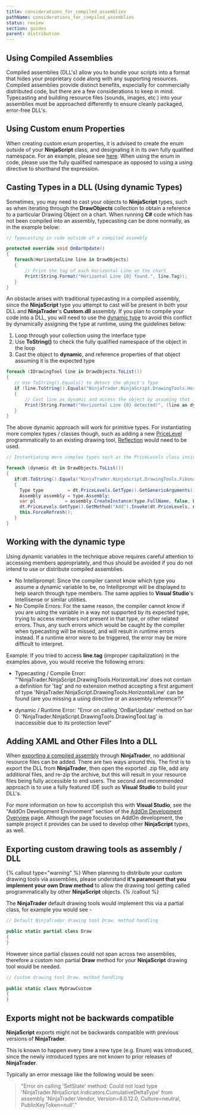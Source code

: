 ```yaml
---
title: considerations_for_compiled_assemblies
pathName: considerations_for_compiled_assemblies
status: review
section: guides
parent: distribution
---
```


## Using Compiled Assemblies

Compiled assemblies (DLL's) allow you to bundle your scripts into a format that hides your proprietary code along with any supporting resources. Compiled assemblies provide distinct benefits, especially for commercially distributed code, but there are a few considerations to keep in mind. Typecasting and building resource files (sounds, images, etc.) into your assemblies must be approached differently to ensure cleanly packaged, error-free DLL's.

## Using Custom enum Properties

When creating custom enum properties, it is advised to create the enum outside of your **NinjaScript** class, and designating it in its own fully qualified namespace. For an example, please see [here](creating_a_user_defined_parame). When using the enum in code, please use the fully qualified namespace as opposed to using a using directive to shorthand the expression.

## Casting Types in a DLL (Using dynamic Types)

Sometimes, you may need to cast your objects to **NinjaScript** types, such as when iterating through the **DrawObjects** collection to obtain a reference to a particular Drawing Object on a chart. When running **C#** code which has not been compiled into an assembly, typecasting can be done normally, as in the example below:

```csharp
// Typecasting in code outside of a compiled assembly

protected override void OnBarUpdate()
{
   foreach(HorizontalLine line in DrawObjects)
   {
       // Print the tag of each Horizontal Line on the chart
       Print(String.Format("Horizontal Line {0} found.", line.Tag));
   }
}
```

An obstacle arises with traditional typecasting in a compiled assembly, since the **NinjaScript** type you attempt to cast will be present in both your DLL and **NinjaTrader**'s **Custom.dll** assembly. If you plan to compile your code into a DLL, you will need to use the [dynamic type](https://msdn.microsoft.com/en-us/library/dd264741.aspx) to avoid this conflict by dynamically assigning the type at runtime, using the guidelines below:

1. Loop through your collection using the interface type
2. Use **ToString()** to check the fully qualified namespace of the object in the loop
3. Cast the object to **dynamic**, and reference properties of that object assuming it is the expected type

```csharp
foreach (IDrawingTool line in DrawObjects.ToList())
{
   // Use ToString().Equals() to detect the object's Type
   if (line.ToString().Equals("NinjaTrader.NinjaScript.DrawingTools.HorizontalLine"))
   {
       // Cast line as dynamic and access the object by assuming that it is the Type we expect
       Print(String.Format("Horizontal Line {0} detected!", (line as dynamic).Tag));
   }
}
```

The above dynamic approach will work for primitive types. For instantiating more complex types / classes though, such as adding a new [PriceLevel](pricelevels) programmatically to an existing drawing tool, [Reflection](https://docs.microsoft.com/en-us/dotnet/csharp/programming-guide/concepts/reflection) would need to be used.

```csharp
// Instantiating more complex types such as the PriceLevels class inside of a compiled assembly

foreach (dynamic dt in DrawObjects.ToList())
{
   if(dt.ToString().Equals("NinjaTrader.NinjaScript.DrawingTools.FibonacciRetracements"))
   {
     Type type         = dt.PriceLevels.GetType().GetGenericArguments()[0];
     Assembly assembly = type.Assembly;
     var pl           = assembly.CreateInstance(type.FullName, false, BindingFlags.CreateInstance, null, new object[] { 55.5, Brushes.Red, 2 }, new System.Globalization.CultureInfo("en-US"), new object[] {});
     dt.PriceLevels.GetType().GetMethod("Add").Invoke(dt.PriceLevels, new object[] { pl });
     this.ForceRefresh();
   }
}
```

## Working with the dynamic type

Using dynamic variables in the technique above requires careful attention to accessing members appropriately, and thus should be avoided if you do not intend to use or distribute compiled assemblies.

* No Intelliprompt: Since the compiler cannot know which type you assume a dynamic variable to be, no Intelliprompt will be displayed to help search through type members. The same applies to **Visual Studio**'s Intellisense or similar utilities.
* No Compile Errors: For the same reason, the compiler cannot know if you are using the variable in a way not supported by its expected type, trying to access members not present in that type, or other related errors. Thus, any such errors which would be caught by the compiler when typecasting will be missed, and will result in runtime errors instead. If a runtime error were to be triggered, the error may be more difficult to interpret.

Example: If you tried to access **line.tag** (improper capitalization) in the examples above, you would receive the following errors:

* Typecasting / Compile Error: "'NinjaTrader.NinjaScript.DrawingTools.HorizontalLine' does not contain a definition for 'tag' and no extension method accepting a first argument of type 'NinjaTrader.NinjaScript.DrawingTools.HorizontalLine' can be found (are you missing a using directive or an assembly reference?)"

* dynamic / Runtime Error: "Error on calling 'OnBarUpdate' method on bar 0: 'NinjaTrader.NinjaScript.DrawingTools.DrawingTool.tag' is inaccessible due to its protection level"

## Adding XAML and Other Files Into a DLL

When [exporting a compiled assembly](export) through **NinjaTrader**, no additional resource files can be added. There are two ways around this. The first is to export the DLL from **NinjaTrader**, then open the exported .zip file, add any additional files, and re-zip the archive, but this will result in your resource files being fully accessible to end users. The second and recommended approach is to use a fully featured IDE such as **Visual Studio** to build your DLL's.

For more information on how to accomplish this with **Visual Studio**, see the "AddOn Development Environment" section of the [AddOn Development Overview](addon_development_overview) page. Although the page focuses on AddOn development, the sample project it provides can be used to develop other **NinjaScript** types, as well.

## Exporting custom drawing tools as assembly / DLL

{% callout type="warning" %}
When planning to distribute your custom drawing tools via assemblies, please understand **it's paramount that you implement your own **Draw** method** to allow the drawing tool getting called programmatically by other **NinjaScript** objects.
{% /callout %}

The **NinjaTrader** default drawing tools would implement this via a partial class, for example you would see -

```csharp
// Default NinjaTrader drawing tool Draw. method handling

public static partial class Draw
{
}

```

However since partial classes could not span across two assemblies, therefore a custom non partial **Draw** method for your **NinjaScript** drawing tool would be needed.

```csharp
// Custom drawing tool Draw. method handling
   
public static class MyDrawCustom
{
}
```

## Exports might not be backwards compatible

**NinjaScript** exports might not be backwards compatible with previous versions of **NinjaTrader**.

This is known to happen every time a new type (e.g. Enum) was introduced, since the newly introduced types are not known to prior releases of **NinjaTrader**.

Typically an error message like the following would be seen:

> "Error on calling 'SetState' method: Could not load type 'NinjaTrader.NinjaScript.Indicators.CumulativeDeltaType' from assembly 'NinjaTrader.Vendor, Version=8.0.12.0, Culture=neutral, PublicKeyToken=null'."
